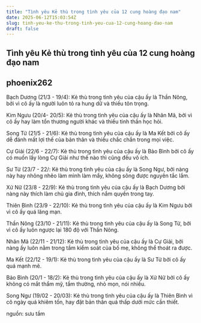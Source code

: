 ```yaml
---
title: "Tình yêu Kẻ thù trong tình yêu của 12 cung hoàng đạo nam"
date: 2025-06-12T15:03:54Z
slug: tinh-yeu-ke-thu-trong-tinh-yeu-cua-12-cung-hoang-dao-nam
draft: false
---
```


## Tình yêu Kẻ thù trong tình yêu của 12 cung hoàng đạo nam

## phoenix262

Bạch Dương (21/3 - 19/4):
Kẻ thù trong tình yêu của cậu ấy là Thần Nông, bởi vì cô ấy là người luôn tỏ ra hung dữ và thiếu tôn trọng.

Kim Ngưu (20/4- 20/5):
Kẻ thù trong tình yêu của cậu ấy là Nhân Mã, bởi vì cô ấy hay làm tổn thương người khác và thiếu tinh thần học hỏi.

Song Tử (21/5 - 21/6):
Kẻ thù trong tình yêu của cậu ấy là Ma Kết bởi cô ấy dễ đánh mất lợi thế của bản thân và thiếu chắc chắn trong mọi việc.

Cự Giải (22/6 - 22/7): 
Kẻ thù trong tình yêu của cậu ấy là Bảo Bình bởi cô ấy có muốn lấy lòng Cự Giải như thế nào thì cũng đều vô ích.

Sư Tử (23/7 - 22/:
Kẻ thù trong tình yêu của cậu ấy là Song Ngư, bởi nàng này hay nhõng nhẽo làm mình làm mẩy, không sông được nguyên tắc lắm.

Xử Nữ (23/8 - 22/9): 
Kẻ thù trong tình yêu của cậu ấy là Bạch Dương bởi nàng này thích làm chủ gia đình, thích nắm quyền trong tay.

Thiên Bình (23/9 - 22/10):
Kẻ thù trong tình yêu của cậu ấy là Kim Ngưu bởi vì cô ấy quá lãng mạn.

Thần Nông (23/10 - 21/11):
Kẻ thù trong tình yêu của cậu ấy là Song Tử, bởi vì cô ấy luôn ngược lại 180 độ với Thần Nông.

Nhân Mã (22/11 - 21/12): 
Kẻ thù trong tình yêu của cậu ấy là Cự Giải, bởi nàng ấy luôn nằm trong tầm kiểm soát của bố mẹ, không thể thoát ra được.

Ma Kết (22/12 - 19/1):
Kẻ thù trong tình yêu của cậu ấy là Sư Tử bởi cô ấy quá mạnh mẽ.

Bảo Bình (20/1 - 18/2):
Kẻ thù trong tình yêu của cậu ấy là Xử Nữ bởi cô ấy không có mắt thẩm mỹ, tầm thường, nhỏ mọn, nói nhiều.

Song Ngư (19/02 - 20/03): 
Kẻ thù trong tình yêu của cậu ấy là Thiên Bình vì cô ngày quá khiêm tốn, hay đặt bản thân quá thấp dưới mức cần thiết.

nguồn: sưu tầm
